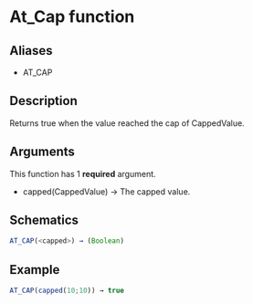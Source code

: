 # At_Cap function

## Aliases

- AT_CAP

## Description

Returns true when the value reached the cap of CappedValue.

## Arguments

This function has 1 **required** argument.

- capped(CappedValue) → The capped value.

## Schematics

```js
AT_CAP(<capped>) → (Boolean)
```

## Example

```js
AT_CAP(capped(10;10)) → true
```
